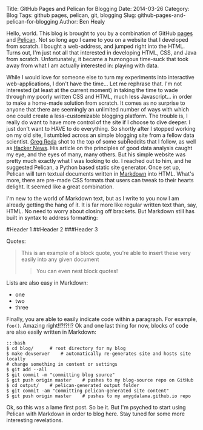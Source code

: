 Title: GitHub Pages and Pelican for Blogging
Date: 2014-03-26
Category: Blog
Tags: github pages, pelican, git, blogging
Slug: github-pages-and-pelican-for-blogging
Author: Ben Healy

Hello, world. This blog is brought to you by a combination of GitHub [pages](http://pages.github.com/) and [Pelican](http://blog.getpelican.com/). Not so long ago I came to you
on a website that I developed from scratch. I bought a web-address, and jumped right into the HTML. Turns out, I'm just not all that interested in developing HTML, CSS, and Java from scratch.
Unfortunately, it became a humongous time-suck that took away from what I am actually interested in: playing with data. 

While I would love for someone else to turn my experiments into interactive web-applications,  I don't have the time... Let me rephrase that. I'm not interested (at least at the current moment) in
taking the time to wade through my poorly written CSS and HTML, much less Javascript... in order to make a home-made solution from scratch. It comes as no surprise to anyone that there are seemingly an unlimited 
number of ways with which one could create a less-customizable blogging platform. The trouble is, I really do want to have more control of the site if I choose to dive deeper. I just don't want to HAVE
to do everything. So shortly after I stopped working on my old site, I stumbled across an simple blogging site from a fellow data scientist. [Greg Reda](http://www.gregreda.com/) shot to the top of some subReddits
that I follow, as well as [Hacker News](https://news.ycombinator.com/). His article on the principles of good data analysis caught my eye, and the eyes of many, many others. But his simple website was 
pretty much exactly what I was looking to do. I reached out to him, and he suggested Pelican, a Python based static site generator. Once set up, Pelican will turn textual documents written in [Markdown](https://daringfireball.net/projects/markdown/)
into HTML. What's more, there are pre-made CSS formats that users can tweak to their hearts delight. It seemed like a great combination.

I'm new to the world of Markdown text, but as I write to you now I am already getting the hang of it. It is far more like regular written text than, say, HTML. No need to worry about closing off brackets.
But Markdown still has built in syntax to address formatting:

#Header 1
##Header 2
###Header 3

Quotes:

>This is an example of a block quote,
>you're able to insert these very easily
>into any given document
>>You can even nest block quotes!
>

Lists are also easy in Markdown:

* one
* two
* three

Finally, you are able to easily indicate code within a paragraph. For example, `foo()`. Amazing right!!?!?!!?
Ok and one last thing for now, blocks of code are also easily written in Markdown:

    :::bash
    $ cd blog/      # root directory for my blog
    $ make devserver    # automatically re-generates site and hosts site locally
    # change something in content or settings
    $ git add --all
    $ git commit -m "committing blog source"
    $ git push origin master    # pushes to my blog-source repo on GitHub
    $ cd output/    # pelican-generated output folder
    $ git commit -am "committing pelican-generated site content"
    $ git push origin master    # pushes to my amygdalama.github.io repo

	
Ok, so this was a lame first post. So be it. But I'm psyched to start using Pelican with Markdown in order to blog here. Stay tuned for some more interesting revelations.